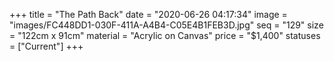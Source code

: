 +++
title = "The Path Back"
date = "2020-06-26 04:17:34"
image = "images/FC448DD1-030F-411A-A4B4-C05E4B1FEB3D.jpg"
seq = "129"
size = "122cm x 91cm"
material = "Acrylic on Canvas"
price = "$1,400"
statuses = ["Current"]
+++
